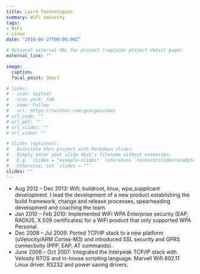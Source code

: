 ```yaml
---
title: Laird Technologies
summary: WiFi security
tags:
- WiFi
- Linux
date: "2016-04-27T00:00:00Z"

# Optional external URL for project (replaces project detail page).
external_link: ""

image:
  caption:
  focal_point: Smart

# links:
# - icon: twitter
#   icon_pack: fab
#   name: Follow
#   url: https://twitter.com/georgecushen
# url_code: ""
# url_pdf: ""
# url_slides: ""
# url_video: ""

# Slides (optional).
#   Associate this project with Markdown slides.
#   Simply enter your slide deck's filename without extension.
#   E.g. `slides = "example-slides"` references `content/slides/example-slides.md`.
#   Otherwise, set `slides = ""`.
slides: ""
---
```


- Aug 2012 – Dec 2013: Wifi, buildroot, linux, wpa_supplicant development.
I lead the development of a new product establishing the build framework, change
and release processes, spearheading development and coaching the team.
- Jan 2010 – Feb 2010:
Implemented WiFi WPA Enterprise security (EAP, RADIUS, X.509 certificates)
for a WiFi product that only supported WPA Personal.
- Dec 2008 – Jul 2009:
Ported TCP/IP stack to a new platform (uVelocity/ARM Cortex-M3) and
introduced SSL security and GPRS connectivity (PPP, EAP, AT commands).
- June 2006 – Oct 2007:
Integrated the Interpeak TCP/IP stack with Velosity RTOS and in-house scripting
language. Marvell Wifi 802.11 Linux driver. RS232 and power saving drivers.